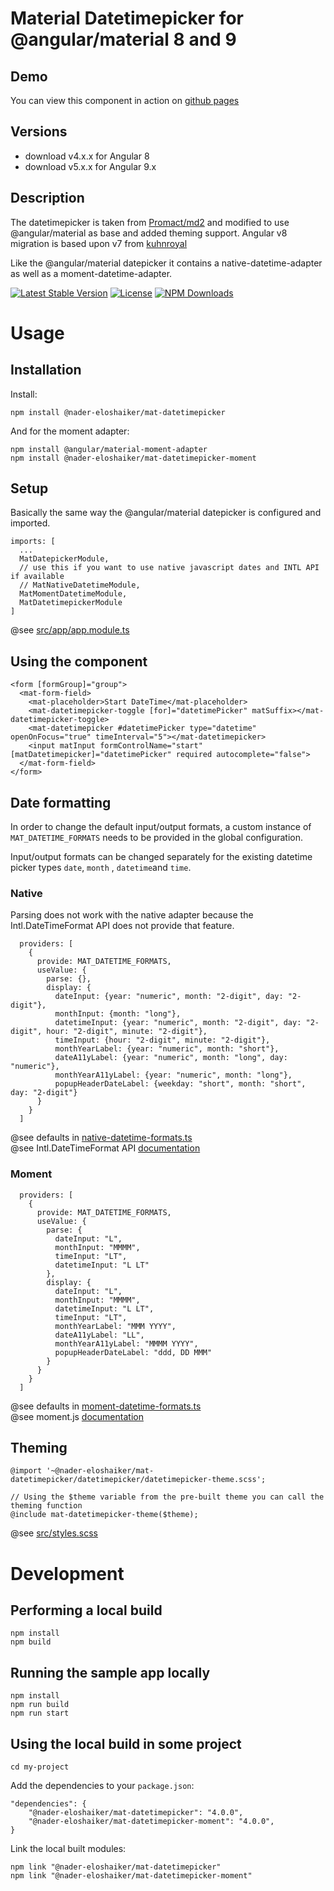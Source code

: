 # Material Datetimepicker for @angular/material 8 and 9

## Demo
You can view this component in action on [github pages](https://nader-eloshaiker.github.io/mat-datetimepicker/)

## Versions

* download v4.x.x for Angular 8
* download v5.x.x for Angular 9.x

## Description

The datetimepicker is taken from [Promact/md2](https://github.com/Promact/md2) and modified to use @angular/material as base and added theming support.
Angular v8 migration is based upon v7 from [kuhnroyal](https://github.com/kuhnroyal/mat-datetimepicker) 

Like the @angular/material datepicker it contains a native-datetime-adapter as well as a moment-datetime-adapter.

[![Latest Stable Version](https://img.shields.io/npm/v/@nader-eloshaiker/mat-datetimepicker.svg)](https://www.npmjs.com/package/@nader-eloshaiker/mat-datetimepicker)
[![License](https://img.shields.io/npm/l/@nader-eloshaiker/mat-datetimepicker.svg)](https://www.npmjs.com/package/@nader-eloshaiker/mat-datetimepicker)
[![NPM Downloads](https://img.shields.io/npm/dm/@nader-eloshaiker/mat-datetimepicker.svg)](https://www.npmjs.com/package/@nader-eloshaiker/mat-datetimepicker)

# Usage
## Installation
Install:
```
npm install @nader-eloshaiker/mat-datetimepicker
```
And for the moment adapter:
```
npm install @angular/material-moment-adapter
npm install @nader-eloshaiker/mat-datetimepicker-moment
``` 

## Setup
Basically the same way the @angular/material datepicker is configured and imported.

```
imports: [
  ...
  MatDatepickerModule,
  // use this if you want to use native javascript dates and INTL API if available
  // MatNativeDatetimeModule,
  MatMomentDatetimeModule,
  MatDatetimepickerModule
]
```
@see [src/app/app.module.ts](src/app/app.module.ts)

## Using the component
```
<form [formGroup]="group">
  <mat-form-field>
    <mat-placeholder>Start DateTime</mat-placeholder>
    <mat-datetimepicker-toggle [for]="datetimePicker" matSuffix></mat-datetimepicker-toggle>
    <mat-datetimepicker #datetimePicker type="datetime" openOnFocus="true" timeInterval="5"></mat-datetimepicker>
    <input matInput formControlName="start" [matDatetimepicker]="datetimePicker" required autocomplete="false">
  </mat-form-field>
</form>
```

## Date formatting
In order to change the default input/output formats,
a custom instance of `MAT_DATETIME_FORMATS` needs to be provided in the global configuration.

Input/output formats can be changed separately for the existing datetime picker types
`date`, `month` , `datetime`and `time`.

### Native
Parsing does not work with the native adapter because the Intl.DateTimeFormat API does not provide that feature.
```
  providers: [
    {
      provide: MAT_DATETIME_FORMATS,
      useValue: {
        parse: {},
        display: {
          dateInput: {year: "numeric", month: "2-digit", day: "2-digit"},
          monthInput: {month: "long"},
          datetimeInput: {year: "numeric", month: "2-digit", day: "2-digit", hour: "2-digit", minute: "2-digit"},
          timeInput: {hour: "2-digit", minute: "2-digit"},
          monthYearLabel: {year: "numeric", month: "short"},
          dateA11yLabel: {year: "numeric", month: "long", day: "numeric"},
          monthYearA11yLabel: {year: "numeric", month: "long"},
          popupHeaderDateLabel: {weekday: "short", month: "short", day: "2-digit"}
      }
    }
  ]
```
@see defaults in [native-datetime-formats.ts](projects/core/src/adapter/native-datetime-formats.ts) \
@see Intl.DateTimeFormat API [documentation](https://developer.mozilla.org/de/docs/Web/JavaScript/Reference/Global_Objects/DateTimeFormat)

### Moment
```
  providers: [
    {
      provide: MAT_DATETIME_FORMATS,
      useValue: {
        parse: {
          dateInput: "L",
          monthInput: "MMMM",
          timeInput: "LT",
          datetimeInput: "L LT"
        },
        display: {
          dateInput: "L",
          monthInput: "MMMM",
          datetimeInput: "L LT",
          timeInput: "LT",
          monthYearLabel: "MMM YYYY",
          dateA11yLabel: "LL",
          monthYearA11yLabel: "MMMM YYYY",
          popupHeaderDateLabel: "ddd, DD MMM"
        }
      }
    }
  ]
```
@see defaults in [moment-datetime-formats.ts](projects/moment/src/adapter/moment-datetime-formats.ts) \
@see moment.js [documentation](https://momentjs.com/docs/#/displaying/)

## Theming
```
@import '~@nader-eloshaiker/mat-datetimepicker/datetimepicker/datetimepicker-theme.scss';

// Using the $theme variable from the pre-built theme you can call the theming function
@include mat-datetimepicker-theme($theme);
```
@see [src/styles.scss](src/styles.scss)

# Development
## Performing a local build
```
npm install
npm build
``` 

## Running the sample app locally
```
npm install
npm run build
npm run start
``` 

## Using the local build in some project
```
cd my-project
``` 
Add the dependencies to your `package.json`:
```
"dependencies": {
    "@nader-eloshaiker/mat-datetimepicker": "4.0.0",
    "@nader-eloshaiker/mat-datetimepicker-moment": "4.0.0",
}
```
Link the local built modules:
```
npm link "@nader-eloshaiker/mat-datetimepicker"
npm link "@nader-eloshaiker/mat-datetimepicker-moment"
``` 
